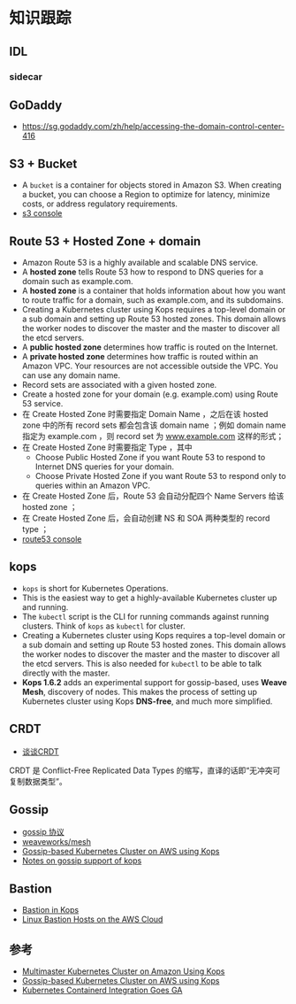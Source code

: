 # 知识跟踪

## IDL

### sidecar



## GoDaddy

- https://sg.godaddy.com/zh/help/accessing-the-domain-control-center-416

## S3 + Bucket

- A `bucket` is a container for objects stored in Amazon S3. When creating a bucket, you can choose a Region to optimize for latency, minimize costs, or address regulatory requirements.
- [s3 console](https://console.aws.amazon.com/s3/home?region=us-west-1)

## Route 53 + Hosted Zone + domain

- Amazon Route 53 is a highly available and scalable DNS service.
- A **hosted zone** tells Route 53 how to respond to DNS queries for a domain such as example.com.
- A **hosted zone** is a container that holds information about how you want to route traffic for a domain, such as example.com, and its subdomains.
- Creating a Kubernetes cluster using Kops requires a top-level domain or a sub domain and setting up Route 53 hosted zones. This domain allows the worker nodes to discover the master and the master to discover all the etcd servers.
- A **public hosted zone** determines how traffic is routed on the Internet.
- A **private hosted zone** determines how traffic is routed within an Amazon VPC. Your resources are not accessible outside the VPC. You can use any domain name.
- Record sets are associated with a given hosted zone.
- Create a hosted zone for your domain (e.g. example.com) using Route 53 service.
- 在 Create Hosted Zone 时需要指定 Domain Name ，之后在该 hosted zone 中的所有 record sets 都会包含该 domain name ；例如 domain name 指定为 example.com ，则 record set 为 www.example.com 这样的形式；
- 在 Create Hosted Zone 时需要指定 Type ，其中
	- Choose Public Hosted Zone if you want Route 53 to respond to Internet DNS queries for your domain.
	- Choose Private Hosted Zone if you want Route 53 to respond only to queries within an Amazon VPC.
- 在 Create Hosted Zone 后，Route 53 会自动分配四个 Name Servers 给该 hosted zone ；
- 在 Create Hosted Zone 后，会自动创建 NS 和 SOA 两种类型的 record type ；
- [route53 console](https://console.aws.amazon.com/route53/home?region=us-west-1)

## kops

- `kops` is short for Kubernetes Operations.
- This is the easiest way to get a highly-available Kubernetes cluster up and running. 
- The `kubectl` script is the CLI for running commands against running clusters. Think of `kops` as `kubectl` for cluster.
- Creating a Kubernetes cluster using Kops requires a top-level domain or a sub domain and setting up Route 53 hosted zones. This domain allows the worker nodes to discover the master and the master to discover all the etcd servers. This is also needed for `kubectl` to be able to talk directly with the master.
- **Kops 1.6.2** adds an experimental support for gossip-based, uses **Weave Mesh**, discovery of nodes. This makes the process of setting up Kubernetes cluster using Kops **DNS-free**, and much more simplified.


## CRDT

- [谈谈CRDT](http://liyu1981.github.io/what-is-CRDT/?utm_source=tuicool&utm_medium=referral)

CRDT 是 Conflict-Free Replicated Data Types 的缩写，直译的话即“无冲突可复制数据类型”。

## Gossip

- [gossip 协议](https://github.com/moooofly/MarkSomethingDown/blob/master/nonsense/gossip%20%E5%8D%8F%E8%AE%AE.md)
- [weaveworks/mesh](https://github.com/weaveworks/mesh)
- [Gossip-based Kubernetes Cluster on AWS using Kops](http://blog.arungupta.me/gossip-kubernetes-aws-kops/)
- [Notes on gossip support of kops](https://github.com/kubernetes/kops/blob/master/docs/development/gossip.md)

## Bastion

- [Bastion in Kops](https://github.com/kubernetes/kops/blob/master/docs/bastion.md)
- [Linux Bastion Hosts on the AWS Cloud](https://docs.aws.amazon.com/quickstart/latest/linux-bastion/architecture.html)

## 参考

- [Multimaster Kubernetes Cluster on Amazon Using Kops](http://blog.arungupta.me/multimaster-kubernetes-cluster-amazon-kops/)
- [Gossip-based Kubernetes Cluster on AWS using Kops](http://blog.arungupta.me/gossip-kubernetes-aws-kops/)
- [Kubernetes Containerd Integration Goes GA](https://kubernetes.io/blog/2018/05/24/kubernetes-containerd-integration-goes-ga/)


